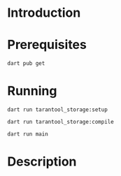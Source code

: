 # Introduction

# Prerequisites

```
dart pub get
```

# Running

```
dart run tarantool_storage:setup
```

```
dart run tarantool_storage:compile
```

```
dart run main
```

# Description
